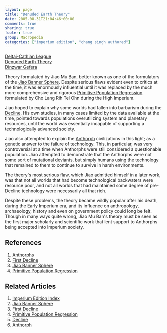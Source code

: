 ```yaml
---
layout: page
title: "Denuded Earth Theory"
date: 2005-08-31T21:04:46+00:00
comments: true
sharing: true
footer: true
group: Macropedia
categories: ["imperium edition", "chang singh authored"]
---
```


<div class='row'>
	<div class='col-md-4'><a href='/macropedia/deltai-cathian-league'>Deltai-Cathian League</a></div>
	<div class='col-md-4'><a href='/macropedia/denuded-earth-theory'>Denuded Earth Theory</a></div>
	<div class='col-md-4'><a href='/macropedia/dinzwar-gefera'>Dinzwar Gefera</a></div>
</div>


Theory formulated by Jiao Mu Ban, better known as one of the formulators of the [Jiao Banner Sphere](/macropedia/jiao-banner-sphere).  Despite serious flaws evident even to critics at the time, it was enormously influential until it was replaced by the much more comprehensive and rigorous [Primitive Population Regression](/macropedia/primitive-population-regression) formulated by Cho Lang Rih Tel Ohn during the High Imperium.

Jiao hoped to explain why some worlds had fallen into barbarism during the [Decline](/chronology/first-decline).  His own studies, in many cases limited by the data available at the time, pointed towards populations overutilizing system and planetary resources, until the world was essentially incapable of supporting a technologically advanced society.  

Jiao also attempted to explain the [Anthorph](/macropedia/anthorph) civilizations in this light; as a genetic answer to the failure of technology.  This, in particular, was very controversial at a time when Anthorphs were still considered a questionable population.  Jiao attempted to demonstrate that the Anthorphs were not some sort of mutational deviants, but simply humans using the technology that remained to them to continue to survive in harsh environments.

The theory's most serious flaw, which Jiao admitted himself in a later work, was that not all worlds that had become technological backwaters were resource poor, and not all worlds that had maintained some degree of pre-Decline technology were necessarily all that rich.

Despite these problems, the theory became wildly popular after his death, during the Early Imperium era, and its influence on anthropology, archaeology, history and even on government policy could long be felt.  Though in many ways quite wrong, Jiao Mu Ban's theory must be seen as the first major scholarly and scientific work that lent support to Anthorphs being accepted into Imperium society.

## References
1. [Anthorph](/macropedia/anthorph)s
1. [First Decline](/chronology/first-decline)
1. [Jiao Banner Sphere](/macropedia/jiao-banner-sphere)
1. [Primitive Population Regression](/macropedia/primitive-population-regression) 

## Related Articles

1. [Imperium Edition Index](/macropedia/imperium-edition-index)
2. [Jiao Banner Sphere](/macropedia/jiao-banner-sphere)
3. [First Decline](/chronology/first-decline)
4. [Primitive Population Regression](/macropedia/primitive-population-regression)
5. [Decline](/chronology/first-decline)
6. [Anthorph](/macropedia/anthorph)



 
